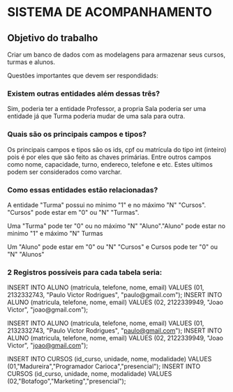 # SISTEMA DE ACOMPANHAMENTO

## Objetivo do trabalho

<p> Criar um banco de dados com as modelagens para armazenar seus cursos, turmas e alunos. </p>

Questões importantes que devem ser respondidads:

### Existem outras entidades além dessas três?
<p> Sim, poderia ter a entidade Professor, a propria Sala poderia ser uma entidade já que Turma poderia mudar de uma sala para outra.</p>

### Quais são os principais campos e tipos?
<p> Os principais campos e tipos são os ids, cpf ou matrícula do tipo int (inteiro) pois é por eles que são feito as chaves primárias. Entre outros campos como nome, capacidade, turno, endereco, telefone e etc. Estes ultimos podem ser considerados como varchar.</p>

### Como essas entidades estão relacionadas?
<p>A entidade "Turma" possui no mínimo "1" e no máximo "N" "Cursos". "Cursos" pode estar em "0" ou "N" "Turmas".</p>
<p>Uma "Turma" pode ter "0" ou no máximo "N" "Aluno"."Aluno" pode estar no minimo "1" e máximo "N" Turmas </p>
<p>Um "Aluno" pode estar em "0" ou "N" "Cursos" e Cursos pode ter "0" ou "N" "Alunos"</p>

### 2 Registros possíveis para cada tabela seria:
<p>
INSERT INTO ALUNO (matricula, telefone, nome, email) VALUES (01, 2132332743, "Paulo Victor Rodrigues", "paulo@gmail.com");
INSERT INTO ALUNO (matricula, telefone, nome, email) VALUES (02, 2122339949, "Joao Victor", "joao@gmail.com");

INSERT INTO ALUNO (matricula, telefone, nome, email) VALUES (01, 2132332743, "Paulo Victor Rodrigues", "paulo@gmail.com");
INSERT INTO ALUNO (matricula, telefone, nome, email) VALUES (02, 2122339949, "Joao Victor", "joao@gmail.com");

INSERT INTO CURSOS (id_curso, unidade, nome, modalidade) VALUES (01,"Madureira","Programador Carioca","presencial");
INSERT INTO CURSOS (id_curso, unidade, nome, modalidade) VALUES (02,"Botafogo","Marketing","presencial");
</p>
